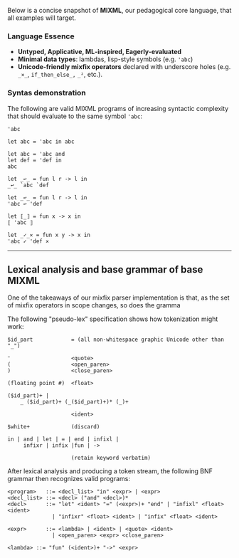 Below is a concise snapshot of **MIXML**, our pedagogical core language, that all examples will target.

### Language Essence

- **Untyped, Applicative, ML‑inspired, Eagerly-evaluated**
- **Minimal data types**: lambdas, lisp-style symbols (e.g. `'abc`)
- **Unicode‑friendly mixfix operators** declared with underscore holes (e.g. `_×_`, `if_then_else_,` `_²`, etc.).

### Syntas demonstration

The following are valid MIXML programs of increasing syntactic
complexity that should evaluate to the same symbol `'abc`:

```
'abc
```

```
let abc = 'abc in abc
```

```
let abc = 'abc and
let def = 'def in
abc
```

```
let _↩_ = fun l r -> l in
_↩_ `abc `def
```

```
let _↩_ = fun l r -> l in
'abc ↩ 'def
```

```
let ⟦_⟧ = fun x -> x in
⟦ 'abc ⟧
```

```
let _✓_✕ = fun x y -> x in
'abc ✓ 'def ✕
```
---

## Lexical analysis and base grammar of base MIXML 

One of the takeaways of our mixfix parser implementation is that, as the set of mixfix operators
in scope changes, so does the gramma

The following "pseudo-lex" specification shows how tokenization might work:

```{lex}
$id_part            = (all non-whitespace graphic Unicode other than "_")

'                   <quote>
(                   <open_paren>
)                   <close_paren>

(floating point #)  <float>

($id_part)+ |
    _ ($id_part)+ (_($id_part)+)* (_)+

                    <ident>

$white+             (discard)

in | and | let | = | end | infixl |
     infixr | infix |fun | ->

                    (retain keyword verbatim)
```

After lexical analysis and producing a token stream, the following
BNF grammar then recognizes valid programs:


```{bnf}
<program>   ::= <decl_list> "in" <expr> | <expr>
<decl_list> ::= <decl> ("and" <decl>)*
<decl>      ::= "let" <ident> "=" (<expr>)+ "end" | "infixl" <float> <ident> 
              | "infixr" <float> <ident> | "infix" <float> <ident>

<expr>      ::= <lambda> | <ident> | <quote> <ident>
              | <open_paren> <expr> <close_paren>

<lambda> ::= "fun" (<ident>)+ "->" <expr>
```
